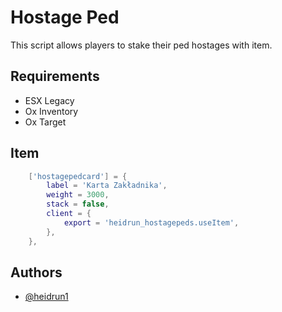 
# Hostage Ped

This script allows players to stake their ped hostages with item.
## Requirements
- ESX Legacy
- Ox Inventory
- Ox Target
## Item 

```lua
	['hostagepedcard'] = {
		label = 'Karta Zakładnika',
		weight = 3000,
		stack = false,
		client = {
			export = 'heidrun_hostagepeds.useItem',
		},
	},
```
## Authors

- [@heidrun1](https://github.com/heidrun1)
